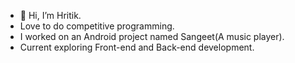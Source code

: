 - 👋 Hi, I’m Hritik.
- Love to  do competitive programming.
- I worked on an Android project named Sangeet(A music player).
- Current exploring Front-end and Back-end development.

<!---
hades-264/hades-264 is a ✨ special ✨ repository because its `README.md` (this file) appears on your GitHub profile.
You can click the Preview link to take a look at your changes.

Check out my portfolio: [Hritik-Portfolio](https://www.hritik-dethaliya.vercel.app/).
--->
